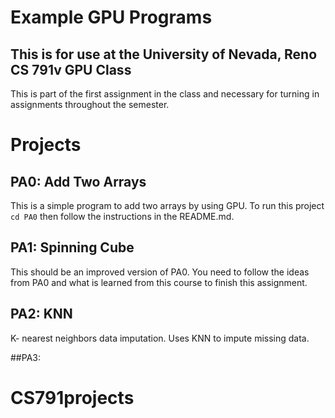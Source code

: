 # Example GPU Programs
## This is for use at the University of Nevada, Reno CS 791v GPU Class
This is part of the first assignment in the class and necessary for turning in assignments throughout the semester.

# Projects

## PA0: Add Two Arrays
This is a simple program to add two arrays by using GPU. To run this project ```cd PA0``` then follow the instructions in the README.md.

## PA1: Spinning Cube
This should be an improved version of PA0. You need to follow the ideas from PA0 and what is learned from this course to finish this assignment.

## PA2: KNN
K- nearest neighbors data imputation. Uses KNN to impute missing data.

##PA3:

# CS791projects

